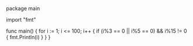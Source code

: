 package main

import "fmt"

func main() {
    for i := 1; i <= 100; i++ {
        if (i%3 == 0 || i%5 == 0) && i%15 != 0 {
            fmt.Println(i)
        }
    }
}
